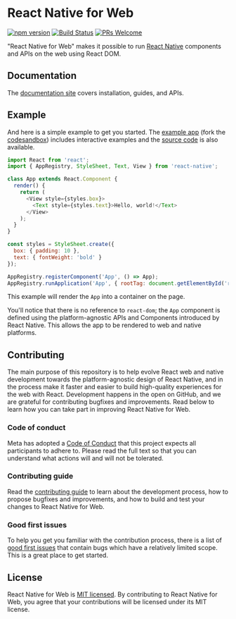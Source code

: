 # React Native for Web

[![npm version][package-badge]][package-url] [![Build Status][ci-badge]][ci-url] [![PRs Welcome](https://img.shields.io/badge/PRs-welcome-brightgreen.svg)](https://reactjs.org/docs/how-to-contribute.html#your-first-pull-request)

"React Native for Web" makes it possible to run [React Native][react-native-url] components and APIs on the web using React DOM.

## Documentation

The [documentation site](https://necolas.github.io/react-native-web/) covers installation, guides, and APIs.

## Example

And here is a simple example to get you started. The [example app](https://pk4zn6v4o0.sse.codesandbox.io/) (fork the [codesandbox](https://codesandbox.io/s/github/necolas/react-native-web/tree/master/packages/react-native-web-examples)) includes interactive examples and the [source code](https://github.com/necolas/react-native-web/blob/master/packages/react-native-web-examples) is also available.

```js
import React from 'react';
import { AppRegistry, StyleSheet, Text, View } from 'react-native';

class App extends React.Component {
  render() {
    return (
      <View style={styles.box}>
        <Text style={styles.text}>Hello, world!</Text>
      </View>
    );
  }
}

const styles = StyleSheet.create({
  box: { padding: 10 },
  text: { fontWeight: 'bold' }
});

AppRegistry.registerComponent('App', () => App);
AppRegistry.runApplication('App', { rootTag: document.getElementById('react-root') });
```

This example will render the `App` into a container on the page.

You'll notice that there is no reference to `react-dom`; the `App` component is defined using the platform-agnostic APIs and Components introduced by React Native. This allows the app to be rendered to web and native platforms.

## Contributing

The main purpose of this repository is to help evolve React web and native development towards the platform-agnostic design of React Native, and in the process make it faster and easier to build high-quality experiences for the web with React. Development happens in the open on GitHub, and we are grateful for contributing bugfixes and improvements. Read below to learn how you can take part in improving React Native for Web.

### Code of conduct

Meta has adopted a [Code of Conduct][code-of-conduct] that this project expects all participants to adhere to. Please read the full text so that you can understand what actions will and will not be tolerated.

### Contributing guide

Read the [contributing guide][contributing-url] to learn about the development process, how to propose bugfixes and improvements, and how to build and test your changes to React Native for Web.

### Good first issues

To help you get you familiar with the contribution process, there is a list of [good first issues][good-first-issue-url] that contain bugs which have a relatively limited scope. This is a great place to get started.

## License

React Native for Web is [MIT licensed](./LICENSE). By contributing to React Native for Web, you agree that your contributions will be licensed under its MIT license.

[package-badge]: https://img.shields.io/npm/v/react-native-web.svg?style=flat
[package-url]: https://www.npmjs.com/package/react-native-web
[ci-badge]: https://github.com/necolas/react-native-web/workflows/tests/badge.svg
[ci-url]: https://github.com/necolas/react-native-web/actions
[react-native-url]: https://reactnative.dev/
[contributing-url]: https://github.com/necolas/react-native-web/blob/master/.github/CONTRIBUTING.md
[good-first-issue-url]: https://github.com/necolas/react-native-web/labels/good%20first%20issue
[code-of-conduct]: https://opensource.fb.com/code-of-conduct/
